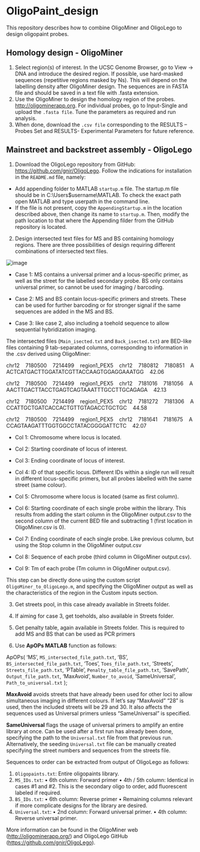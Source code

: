 # OligoPaint_design
This repository describes how to combine OligoMiner and OligoLego to design oligopaint probes.

## Homology design - OligoMiner
1. Select region(s) of interest. In the UCSC Genome Browser, go to View -> DNA and introduce the desired region. If possible, use hard-masked sequences (repetitive regions masked by Ns). This will depend on the labelling density after OligoMiner design. The sequences are in FASTA file and should be saved in a text file with .fasta extension.
2. Use the OligoMiner to design the homology region of the probes. http://oligominerapp.org. For individual probes, go to Input-Single and upload the `.fasta file`. Tune the parameters as required and run analysis.
3. When done, download the `.csv file` corresponding to the RESULTS – Probes Set and RESULTS- Experimental Parameters for future reference.

## Mainstreet and backstreet assembly - OligoLego
1. Download the OligoLego repository from GitHub: https://github.com/gnir/OligoLego. Follow the indications for installation in the `README.md` file, namely:
- Add appending folder to MATLAB `startup.m` file. The startup.m file should be in C:\Users\$username\MATLAB. To check the exact path open MATLAB and type userpath in the command line.
- If the file is not present, copy the `AppendingStartup.m` in the location described above, then change its name to `startup.m`. Then, modify the path location to that where the Appending filder from the GitHub repository is located.

2. Design intersected text files for MS and BS containing homology regions. There are three possibilities of design requiring different combinations of intersected text files.

![image](https://github.com/CosmaLab/OligoPaint_design/assets/93983592/c3024e5f-a448-4e56-a7b3-917871a4e8a9)

  - Case 1: MS contains a universal primer and a locus-specific primer, as well as the street for the labelled secondary probe. BS only contains universal primer, so cannot be used for imaging / barcoding.

  - Case 2: MS and BS contain locus-specific primers and streets. These can be used for further barcoding or for stronger signal if the same sequences are added in the MS and BS.

  - Case 3: like case 2, also including a toehold sequence to allow sequential hybridization imaging.

The intersected files (`Main_isected.txt` and `Back_isected.txt`) are BED-like files containing 9 tab-separated columns, corresponding to information in the .csv derived using OligoMiner:

chr12&nbsp;&nbsp;&nbsp;&nbsp;7180500&nbsp;&nbsp;&nbsp;&nbsp;7214499&nbsp;&nbsp;&nbsp;&nbsp;region1_PEX5&nbsp;&nbsp;&nbsp;&nbsp;chr12&nbsp;&nbsp;&nbsp;&nbsp;7180812&nbsp;&nbsp;&nbsp;&nbsp;7180851&nbsp;&nbsp;&nbsp;&nbsp;AACTCATGACTTGGATATCGTTACCAAGTGGAGGAAATGG&nbsp;&nbsp;&nbsp;&nbsp;42.06

chr12&nbsp;&nbsp;&nbsp;&nbsp;7180500&nbsp;&nbsp;&nbsp;&nbsp;7214499&nbsp;&nbsp;&nbsp;&nbsp;region1_PEX5&nbsp;&nbsp;&nbsp;&nbsp;chr12&nbsp;&nbsp;&nbsp;&nbsp;7181016&nbsp;&nbsp;&nbsp;&nbsp;7181056&nbsp;&nbsp;&nbsp;&nbsp;AAACTTGACTTACCTGAGTCAGTAAATTTGCCTTGCAGAGA&nbsp;&nbsp;&nbsp;&nbsp;42.13

chr12&nbsp;&nbsp;&nbsp;&nbsp;7180500&nbsp;&nbsp;&nbsp;&nbsp;7214499&nbsp;&nbsp;&nbsp;&nbsp;region1_PEX5&nbsp;&nbsp;&nbsp;&nbsp;chr12&nbsp;&nbsp;&nbsp;&nbsp;7181272&nbsp;&nbsp;&nbsp;&nbsp;7181306&nbsp;&nbsp;&nbsp;&nbsp;ACCATTGCTGATCACCACTGTTGTAGACCTGCTGC&nbsp;&nbsp;&nbsp;&nbsp;44.58

chr12&nbsp;&nbsp;&nbsp;&nbsp;7180500&nbsp;&nbsp;&nbsp;&nbsp;7214499&nbsp;&nbsp;&nbsp;&nbsp;region1_PEX5&nbsp;&nbsp;&nbsp;&nbsp;chr12&nbsp;&nbsp;&nbsp;&nbsp;7181641&nbsp;&nbsp;&nbsp;&nbsp;7181675&nbsp;&nbsp;&nbsp;&nbsp;ACCAGTAAGATTTGGTGGCCTATACGGGGATTCTC&nbsp;&nbsp;&nbsp;&nbsp;42.07

- Col 1:	Chromosome where locus is located.

- Col 2:	Starting coordinate of locus of interest.

- Col 3:	Ending coordinate of locus of interest.

- Col 4:	ID of that specific locus. Different IDs within a single run will result in different locus-specific primers, but all probes labelled with the same street (same colour).

- Col 5:	Chromosome where locus is located (same as first column).

- Col 6:	Starting coordinate of each single probe within the library. This results from adding the start column in the OligoMiner output.csv to the second column of the current BED file and subtracting 1 (first location in OligoMiner.csv is 0).

- Col 7:	Ending coordinate of each single probe. Like previous column, but using the Stop column in the OligoMiner output.csv

- Col 8:	Sequence of each probe (third column in OligoMiner output.csv).

- Col 9:	Tm of each probe (Tm column in OligoMiner output.csv).

This step can be directly done using the custom script `OligoMiner_to_OligoLego.m`, and specifying the OligoMiner output as well as the characteristics of the region in the Custom inputs section.

3. Get streets pool, in this case already available in Streets folder.

4. If aiming for case 3, get toeholds, also available in Streets folder.

5. Get penalty table, again available in Streets folder. This is required to add MS and BS that can be used as PCR primers

6. Use **ApOPs MATLAB** function as follows:

ApOPs(
	‘MS’, `MS_intersected_file_path.txt`,
	‘BS’, `BS_intersected_file_path.txt`,
	‘Toes’, `Toes_file_path.txt`,
	‘Streets’, `Streets_file_path.txt`,
	‘PTable’, `Penalty_table_file_path.txt`,
	‘SavePath’, `Output_file_path.txt`,
	‘MaxAvoid’, `Number_to_avoid`,
	‘SameUniversal’, `Path_to_universal.txt`                                                    );

**MaxAvoid** avoids streets that have already been used for other loci to allow simultaneous imaging in different colours. If let’s say “MaxAvoid” “28” is used, then the included streets will be 29 and 30. It also affects the sequences used as Universal primers unless “SameUniversal” is specified.

**SameUniversal** flags the usage of universal primers to amplify an entire library at once. Can be used after a first run has already been done, specifying the path to the `Universal.txt` file from that previous run. Alternatively, the seeding `Universal.txt` file can be manually created specifying the street numbers and sequences from the streets file.

Sequences to order can be extracted from output of OligoLego as follows:
1. `Oligopaints.txt`: Entire oligopaints library.
2. `MS_IDs.txt`:
•	6th column: Forward primer
•	4th / 5th column: Identical in cases #1 and #2. This is the secondary oligo to order, add fluorescent labeled if required.
3.  `BS_IDs.txt`:
•	6th column: Reverse primer
•	Remaining columns relevant if more complicate designs for the library are desired.
4. `Universal.txt`:
•	2nd column: Forward universal primer.
•	4th column: Reverse universal primer.


More information can be found in the OligoMiner web (http://oligominerapp.org/) and OligoLego GitHub (https://github.com/gnir/OligoLego).
